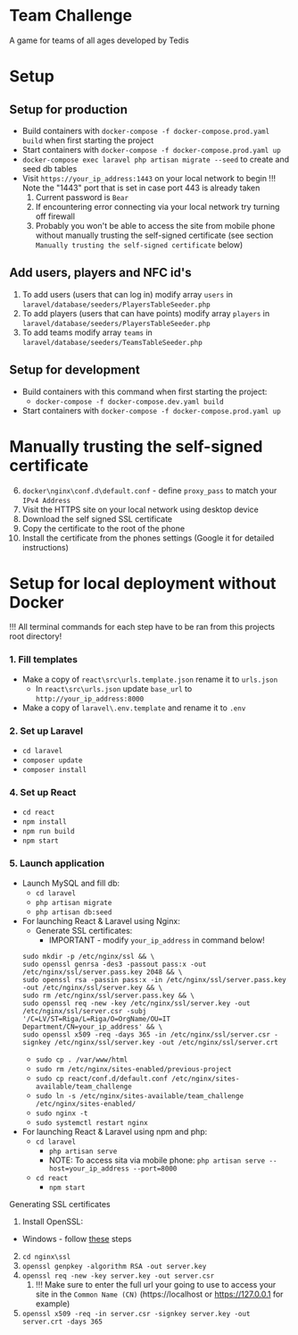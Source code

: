 # Team Challenge

A game for teams of all ages developed by Tedis

# Setup

## Setup for production
- Build containers with `docker-compose -f docker-compose.prod.yaml build` when first starting the project
- Start containers with `docker-compose -f docker-compose.prod.yaml up`
- `docker-compose exec laravel php artisan migrate --seed` to create and seed db tables
- Visit `https://your_ip_address:1443` on your local network to begin
  !!! Note the "1443" port that is set in case port 443 is already taken
  1. Current password is `Bear`
  2. If encountering error connecting via your local network try turning off firewall
  3. Probably you won't be able to access the site from mobile phone without manually trusting the self-signed certificate (see section `Manually trusting the self-signed certificate` below)

## Add users, players and NFC id's
1. To add users (users that can log in) modify array `users` in `laravel/database/seeders/PlayersTableSeeder.php`
2. To add players (users that can have points) modify array `players` in `laravel/database/seeders/PlayersTableSeeder.php`
3. To add teams modify array `teams` in `laravel/database/seeders/TeamsTableSeeder.php`

## Setup for development
- Build containers with this command when first starting the project:
  - `docker-compose -f docker-compose.dev.yaml build`
- Start containers with `docker-compose -f docker-compose.prod.yaml up`

# Manually trusting the self-signed certificate

6. `docker\nginx\conf.d\default.conf` - define `proxy_pass` to match your `IPv4 Address`
7. Visit the HTTPS site on your local network using desktop device
8. Download the self signed SSL certificate
9. Copy the certificate to the root of the phone
10. Install the certificate from the phones settings (Google it for detailed instructions)

# Setup for local deployment without Docker

!!! All terminal commands for each step have to be ran from this projects root directory!

### 1. Fill templates

- Make a copy of `react\src\urls.template.json` rename it to `urls.json`
  - In `react\src\urls.json` update `base_url` to `http://your_ip_address:8000`
- Make a copy of `laravel\.env.template` and rename it to `.env`

### 2. Set up Laravel

- `cd laravel`
- `composer update`
- `composer install`

### 4. Set up React

- `cd react`
- `npm install`
- `npm run build`
- `npm start`

### 5. Launch application

- Launch MySQL and fill db:
  - `cd laravel`
  - `php artisan migrate`
  - `php artisan db:seed`
- For launching React & Laravel using Nginx:
  - Generate SSL certificates:
    - IMPORTANT - modify `your_ip_address` in command below!
  ```
  sudo mkdir -p /etc/nginx/ssl && \
  sudo openssl genrsa -des3 -passout pass:x -out /etc/nginx/ssl/server.pass.key 2048 && \
  sudo openssl rsa -passin pass:x -in /etc/nginx/ssl/server.pass.key -out /etc/nginx/ssl/server.key && \
  sudo rm /etc/nginx/ssl/server.pass.key && \
  sudo openssl req -new -key /etc/nginx/ssl/server.key -out /etc/nginx/ssl/server.csr -subj '/C=LV/ST=Riga/L=Riga/O=OrgName/OU=IT Department/CN=your_ip_address' && \
  sudo openssl x509 -req -days 365 -in /etc/nginx/ssl/server.csr -signkey /etc/nginx/ssl/server.key -out /etc/nginx/ssl/server.crt
  ```
  - `sudo cp . /var/www/html`
  - `sudo rm /etc/nginx/sites-enabled/previous-project`
  - `sudo cp react/conf.d/default.conf /etc/nginx/sites-available/team_challenge`
  - `sudo ln -s /etc/nginx/sites-available/team_challenge /etc/nginx/sites-enabled/`
  - `sudo nginx -t`
  - `sudo systemctl restart nginx`
- For launching React & Laravel using npm and php:
  - `cd laravel`
    - `php artisan serve`
    - NOTE: To access sita via mobile phone: `php artisan serve --host=your_ip_address --port=8000`
  - `cd react`
    - `npm start`

Generating SSL certificates

1. Install OpenSSL:

- Windows - follow [these](https://tecadmin.net/install-openssl-on-windows/) steps

2. `cd nginx\ssl`
3. `openssl genpkey -algorithm RSA -out server.key`
4. `openssl req -new -key server.key -out server.csr`
   1. !!! Make sure to enter the full url your going to use to access your site in the `Common Name (CN)` (https://localhost or https://127.0.0.1 for example)
5. `openssl x509 -req -in server.csr -signkey server.key -out server.crt -days 365`
